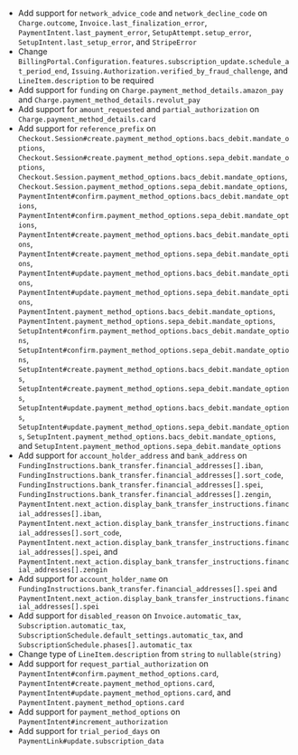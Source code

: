 * Add support for `network_advice_code` and `network_decline_code` on `Charge.outcome`, `Invoice.last_finalization_error`, `PaymentIntent.last_payment_error`, `SetupAttempt.setup_error`, `SetupIntent.last_setup_error`, and `StripeError`
* Change `BillingPortal.Configuration.features.subscription_update.schedule_at_period_end`, `Issuing.Authorization.verified_by_fraud_challenge`, and `LineItem.description` to be required
* Add support for `funding` on `Charge.payment_method_details.amazon_pay` and `Charge.payment_method_details.revolut_pay`
* Add support for `amount_requested` and `partial_authorization` on `Charge.payment_method_details.card`
* Add support for `reference_prefix` on `Checkout.Session#create.payment_method_options.bacs_debit.mandate_options`, `Checkout.Session#create.payment_method_options.sepa_debit.mandate_options`, `Checkout.Session.payment_method_options.bacs_debit.mandate_options`, `Checkout.Session.payment_method_options.sepa_debit.mandate_options`, `PaymentIntent#confirm.payment_method_options.bacs_debit.mandate_options`, `PaymentIntent#confirm.payment_method_options.sepa_debit.mandate_options`, `PaymentIntent#create.payment_method_options.bacs_debit.mandate_options`, `PaymentIntent#create.payment_method_options.sepa_debit.mandate_options`, `PaymentIntent#update.payment_method_options.bacs_debit.mandate_options`, `PaymentIntent#update.payment_method_options.sepa_debit.mandate_options`, `PaymentIntent.payment_method_options.bacs_debit.mandate_options`, `PaymentIntent.payment_method_options.sepa_debit.mandate_options`, `SetupIntent#confirm.payment_method_options.bacs_debit.mandate_options`, `SetupIntent#confirm.payment_method_options.sepa_debit.mandate_options`, `SetupIntent#create.payment_method_options.bacs_debit.mandate_options`, `SetupIntent#create.payment_method_options.sepa_debit.mandate_options`, `SetupIntent#update.payment_method_options.bacs_debit.mandate_options`, `SetupIntent#update.payment_method_options.sepa_debit.mandate_options`, `SetupIntent.payment_method_options.bacs_debit.mandate_options`, and `SetupIntent.payment_method_options.sepa_debit.mandate_options`
* Add support for `account_holder_address` and `bank_address` on `FundingInstructions.bank_transfer.financial_addresses[].iban`, `FundingInstructions.bank_transfer.financial_addresses[].sort_code`, `FundingInstructions.bank_transfer.financial_addresses[].spei`, `FundingInstructions.bank_transfer.financial_addresses[].zengin`, `PaymentIntent.next_action.display_bank_transfer_instructions.financial_addresses[].iban`, `PaymentIntent.next_action.display_bank_transfer_instructions.financial_addresses[].sort_code`, `PaymentIntent.next_action.display_bank_transfer_instructions.financial_addresses[].spei`, and `PaymentIntent.next_action.display_bank_transfer_instructions.financial_addresses[].zengin`
* Add support for `account_holder_name` on `FundingInstructions.bank_transfer.financial_addresses[].spei` and `PaymentIntent.next_action.display_bank_transfer_instructions.financial_addresses[].spei`
* Add support for `disabled_reason` on `Invoice.automatic_tax`, `Subscription.automatic_tax`, `SubscriptionSchedule.default_settings.automatic_tax`, and `SubscriptionSchedule.phases[].automatic_tax`
* Change type of `LineItem.description` from `string` to `nullable(string)`
* Add support for `request_partial_authorization` on `PaymentIntent#confirm.payment_method_options.card`, `PaymentIntent#create.payment_method_options.card`, `PaymentIntent#update.payment_method_options.card`, and `PaymentIntent.payment_method_options.card`
* Add support for `payment_method_options` on `PaymentIntent#increment_authorization`
* Add support for `trial_period_days` on `PaymentLink#update.subscription_data`